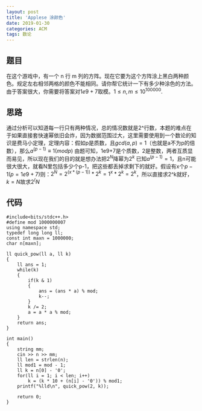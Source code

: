 ```yaml
---
layout: post
title: 'Applese 涂颜色'
date: 2019-01-30
categories: ACM
tags: 数论
---
```

## 题目
在这个游戏中，有一个 n 行 m 列的方阵。现在它要为这个方阵涂上黑白两种颜色。规定左右相邻两格的颜色不能相同。请你帮它统计一下有多少种涂色的方法。由于答案很大，你需要将答案对$1e9+7$取模。$1≤n,m≤10^100000$.
## 思路
通过分析可以知道每一行只有两种情况，总的情况数就是2^行数，本题的难点在于如果直接套快速幂依旧会炸，因为数据范围过大，这里需要使用到一个数论的知识是费马小定理，定理内容：假如p是质数，且$gcd(a,p)=1$（也就是a不为p的倍数），那么$a^(p-1)≡1(mod p)$
由题可知，1e9+7是个质数，2是整数，两者互质显而易见，所以现在我们的目的就是想办法把$2^N%(1e9+7)$降幂为$2^k%(1e9+7)$
已知$a^(p-1) = 1$，且n可能很大很大，就看N里包括多少个p-1，把这些都丢掉求剩下的就好。假设有x个$p-1(p=1e9+7)$则：$2^N = 2^(x*(p-1)) * 2^k = 1^x * 2^k = 2^k$，所以直接求2^k就好，$k = N%(p-1)$故求$2^(N%1e9+6)%1e9+7$

## 代码
```clike
#include<bits/stdc++.h>
#define mod 1000000007
using namespace std;
typedef long long ll;
const int maxn = 1000000;
char n[maxn];

ll quick_pow(ll a, ll k)
{
    ll ans = 1;
    while(k)
    {
        if(k & 1)
        {
            ans = (ans * a) % mod;
            k--;
        }
        k /= 2;
        a = a * a % mod;
    }
    return ans;
}

int main()
{
    string mm;
    cin >> n >> mm;
    ll len = strlen(n);
    ll mod1 = mod - 1;
    ll k = n[0] - '0';
    for(ll i = 1; i < len; i++)
        k = (k * 10 + (n[i] - '0')) % mod1;
    printf("%lld\n", quick_pow(2, k));

    return 0;
}
```